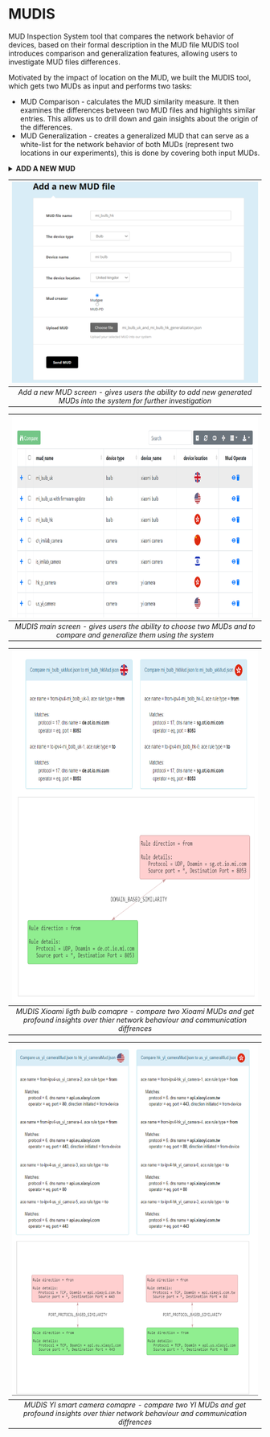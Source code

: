 # MUDIS
MUD Inspection System tool that compares the network behavior of devices, based on their formal description in the MUD file
MUDIS tool introduces comparison and generalization features, allowing users to investigate MUD files differences.

Motivated by the impact of location on the MUD, we built
the MUDIS tool, which gets two MUDs as input and performs
two tasks:

* MUD Comparison - calculates the MUD similarity measure. It then examines the differences between two MUD
files and highlights similar entries. This allows us to drill
down and gain insights about the origin of the differences.
* MUD Generalization - creates a generalized MUD that
can serve as a white-list for the network behavior of both
MUDs (represent two locations in our experiments), this
is done by covering both input MUDs.

<details>
  <summary><b>ADD A NEW MUD</b></summary>
  
  <ul>
    <li>bla</li>
    <li>bla3</li>
  </ul>
  
  <p>

- bla
- bla2
  
This is a basic feature that gives researchers the option to add MUDS into the system.<br>
The uploaded MUD is then saved at the server and in a dedicated MongoDB for further use.<br>
When adding a new MUD you can add some helpful metadata like - device name, device type, the device geolocation etc.

</p>
</details>


| <img src="images/mudis_mud_addition.PNG" width="100%" height="400"> | 
|:--:| 
| *Add a new MUD screen - gives users the ability to add new generated MUDs into the system for further investigation* |

| <img src="/images/mudis_main_screen.PNG" width="100%" height="400"> | 
|:--:| 
| *MUDIS main screen - gives users the ability to choose two MUDs and to compare and generalize them using the system* |

| <img src="/images/mudis_mi_compare.PNG" width="100%" height="700"> | 
|:--:| 
| *MUDIS Xioami ligth bulb comapre - compare two Xioami MUDs and get profound insights over thier network behaviour and communication diffrences* |

| <img src="/images/mudis_yi_compare.PNG" width="100%" height="700"> | 
|:--:| 
| *MUDIS YI smart camera comapre - compare two YI MUDs and get profound insights over thier network behaviour and communication diffrences* |
